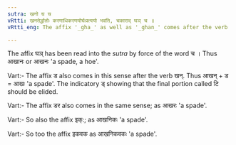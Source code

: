 ```yaml
---
sutra: खनो घ च
vRtti: खनतेर्द्धातोः करणाधिकरणयोर्घःप्रत्ययो भवति, चकाराद् घञ् च ॥
vRtti_eng: The affix '_gha_' as well as '_ghan_' comes after the verb '_khan_' (to dig), (when the word to be formed is an appellative related to the verb as instrument or location).

---
```

The affix घञ् has been read into the _sutra_ by force of the word च । Thus आखानः or आखनः 'a spade, a hoe'.

Vart:- The affix ड also comes in this sense after the verb खन्. Thus आखन् + ड = आखः 'a spade'. The indicatory ड् showing that the final portion called टि should be elided.

Vart:- The affix डर also comes in the same sense; as आखरः 'a spade'.

Vart:- So also the affix इक्:; as आखनिकः 'a spade'.
 
Vart:- So too the affix इकवक as आखनिकवकः 'a spade'.